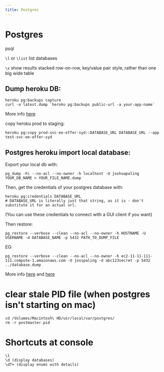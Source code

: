 ```yaml
---
title: Postgres
---
```


<h1>Postgres</h1>

psql

`\l` or `\list` list databases

`\x` show results stacked row-on-row, key/value pair style, rather than one big wide table

## Dump heroku DB:

~~~markup
heroku pg:backups capture
curl -o latest.dump `heroku pg:backups public-url -a your-app-name`
~~~
More info [here](https://devcenter.heroku.com/articles/heroku-postgres-import-export)


copy heroku prod to staging:

~~~markup
heroku pg:copy prod-svc-ee-offer-syd::DATABASE_URL DATABASE_URL --app test-svc-ee-offer-syd
~~~

## Postgres heroku import local database:

Export your local db with:

~~~markup
pg_dump -Fc --no-acl --no-owner -h localhost -U joshuapaling YOUR_DB_NAME > YOUR_FILE_NAME.dump
~~~

Then, get the credentials of your postgres database with:

~~~markup
heroku pg:credentials DATABASE_URL
# DATABASE_URL is literally just that string, as it is - don't substitute it for an actual url.
~~~

(You can use these credentials to connect with a GUI client if you want)

Then restore:

~~~markup
pg_restore --verbose --clean --no-acl --no-owner -h HOSTNAME -U USERNAME -d DATABASE_NAME -p 5432 PATH_TO_DUMP_FILE
~~~

EG:

~~~markup
pg_restore --verbose --clean --no-acl --no-owner -h ec2-11-11-111-111.compute-1.amazonaws.com -U josspaling -d abc123secret -p 5432 ../database.dump
~~~

More info [here](http://stackoverflow.com/questions/11890084/importing-a-postgresql-dump-to-heroku) and [here](https://devcenter.heroku.com/articles/heroku-postgres-import-export)


# clear stale PID file (when postgres isn't starting on mac)

~~~markup
cd /Volumes/Macintosh\ HD/usr/local/var/postgres/
rm -r postmaster.pid
~~~

# Shortcuts at console

~~~markup
\l
\d (display databases)
\dT+ (display enums with details)
~~~
